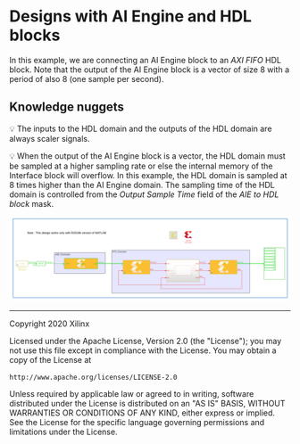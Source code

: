 # Designs with AI Engine and HDL blocks

In this example, we are connecting an AI Engine block to an *AXI FIFO* HDL block. Note that the output of the AI Engine 
block is a vector of size 8 with a period of also 8 (one sample per second).

## Knowledge nuggets

:bulb: The inputs to the HDL domain and the outputs of the HDL domain are always scaler signals. 

:bulb: When the output of the AI Engine block is a vector, the HDL domain must be sampled at a higher sampling rate or else the internal memory of the Interface block will overflow.
In this example, the HDL domain is sampled at 8 times higher than the AI Engine domain. The sampling time of the HDL domain is controlled from the *Output Sample Time* field of the *AIE to HDL block* mask. 

![](images/screen_shot.PNG)

------------
Copyright 2020 Xilinx

Licensed under the Apache License, Version 2.0 (the "License");
you may not use this file except in compliance with the License.
You may obtain a copy of the License at

    http://www.apache.org/licenses/LICENSE-2.0

Unless required by applicable law or agreed to in writing, software
distributed under the License is distributed on an "AS IS" BASIS,
WITHOUT WARRANTIES OR CONDITIONS OF ANY KIND, either express or implied.
See the License for the specific language governing permissions and
limitations under the License.
